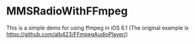 MMSRadioWithFFmpeg
==================

This is a simple demo for using ffmpeg in iOS 6.1 (The original example is https://github.com/alb423/FFmpegAudioPlayer/)

